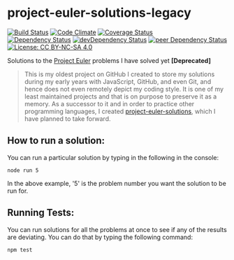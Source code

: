 # project-euler-solutions-legacy

[![Build Status](https://travis-ci.org/myTerminal/project-euler-solutions.svg?branch=master)](https://travis-ci.org/myTerminal/project-euler-solutions)
[![Code Climate](https://codeclimate.com/github/myTerminal/project-euler-solutions.png)](https://codeclimate.com/github/myTerminal/project-euler-solutions)
[![Coverage Status](https://img.shields.io/coveralls/myTerminal/project-euler-solutions.svg)](https://coveralls.io/r/myTerminal/project-euler-solutions?branch=master)  
[![Dependency Status](https://david-dm.org/myTerminal/project-euler-solutions.svg)](https://david-dm.org/myTerminal/project-euler-solutions)
[![devDependency Status](https://david-dm.org/myTerminal/project-euler-solutions/dev-status.svg)](https://david-dm.org/myTerminal/project-euler-solutions#info=devDependencies)
[![peer Dependency Status](https://david-dm.org/myTerminal/project-euler-solutions/peer-status.svg)](https://david-dm.org/myTerminal/project-euler-solutions#info=peerDependencies)  
[![License: CC BY-NC-SA 4.0](https://licensebuttons.net/l/by-nc-sa/4.0/80x15.png)](https://creativecommons.org/licenses/by-nc-sa/4.0)

Solutions to the [Project Euler](https://projecteuler.net/progress=myTerminal) problems I have solved yet **[Deprecated]**

> This is my oldest project on GitHub I created to store my solutions during my early years with JavaScript, GitHub, and even Git, and hence does not even remotely depict my coding style. It is one of my least maintained projects and that is on purpose to preserve it as a memory. As a successor to it and in order to practice other programming languages, I created [project-euler-solutions](https://github.com/myTerminal/project-euler-solutions), which I have planned to take forward.

## How to run a solution:

You can run a particular solution by typing in the following in the console:

    node run 5

In the above example, '5' is the problem number you want the solution to be run for.

## Running Tests:

You can run solutions for all the problems at once to see if any of the results are deviating. You can do that by typing the following command:

    npm test
